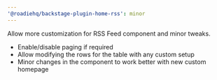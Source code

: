 ```yaml
---
'@roadiehq/backstage-plugin-home-rss': minor
---
```


Allow more customization for RSS Feed component and minor tweaks.

- Enable/disable paging if required
- Allow modifying the rows for the table with any custom setup
- Minor changes in the component to work better with new custom homepage
